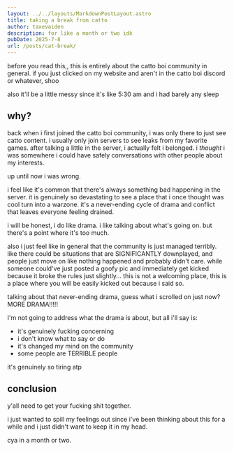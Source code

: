 ```yaml
---
layout: ../../layouts/MarkdownPostLayout.astro
title: taking a break from catto
author: taxevaiden
description: for like a month or two idk
pubDate: 2025-7-8
url: /posts/cat-break/
---
```


before you read this,, this is entirely about the catto boi community in general. if you just clicked on my website and aren't in the catto boi discord or whatever, shoo

also it'll be a little messy since it's like 5:30 am and i had barely any sleep

## why?

back when i first joined the catto boi community, i was only there to just see catto content. i usually only join servers to see leaks from my favorite games. after talking a little in the server, i actually felt i belonged. i *thought* i was somewhere i could have safely conversations with other people about my interests.

up until now i was wrong.

i feel like it's common that there's always something bad happening in the server. it is genuinely so devastating to see a place that i once thought was cool turn into a warzone. it's a never-ending cycle of drama and conflict that leaves everyone feeling drained.

i will be honest, i do like drama. i like talking about what's going on. but there's a point where it's too much.

also i just feel like in general that the community is just managed terribly. like there could be situations that are SIGNIFICANTLY downplayed, and people just move on like nothing happened and probably didn't care. while someone could've just posted a goofy pic and immediately get kicked because it broke the rules just slightly... this is not a welcoming place, this is a place where you will be easily kicked out because i said so.

talking about that never-ending drama, guess what i scrolled on just now? MORE DRAMA!!!!!

I'm not going to address what the drama is about, but all i'll say is:
- it's genuinely fucking concerning
- i don't know what to say or do
- it's changed my mind on the community
- some people are TERRIBLE people

it's genuinely so tiring atp

## conclusion

y'all need to get your fucking shit together.

i just wanted to spill my feelings out since i've been thinking about this for a while and i just didn't want to keep it in my head.

cya in a month or two.
